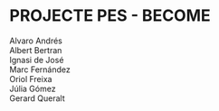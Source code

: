 # PROJECTE PES - BECOME

Alvaro Andrés  
Albert Bertran  
Ignasi de José  
Marc Fernández  
Oriol Freixa  
Júlia Gómez  
Gerard Queralt  
 
